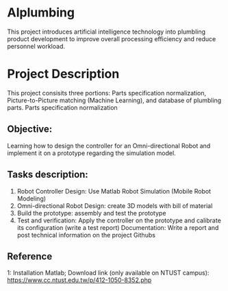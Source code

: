 # AIplumbing
This project introduces artificial intelligence technology into plumbling product development to improve overall processing efficiency and reduce personnel workload. 
# Project Description 
This project consisits three portions: Parts specification normalization, Picture-to-Picture matching (Machine Learning), and database of plumbling parts. Parts specification normalization

## Objective: 
Learning how to design the controller for an Omni-directional Robot and implement it on a prototype regarding the simulation model. 

## Tasks description:
 1. Robot Controller Design: Use Matlab Robot Simulation (Mobile Robot Modeling)
 2. Omni-directional Robot Design: create 3D models with bill of material
 3. Build the prototype: assembly and test the prototype
 4. Test and verification: Apply the controller on the prototype and calibrate its configuration (write a test report)
Documentation: Write a report and post technical information on the project Githubs
## Reference
1: Installation Matlab;
Download link (only available on NTUST campus): https://www.cc.ntust.edu.tw/p/412-1050-8352.php
